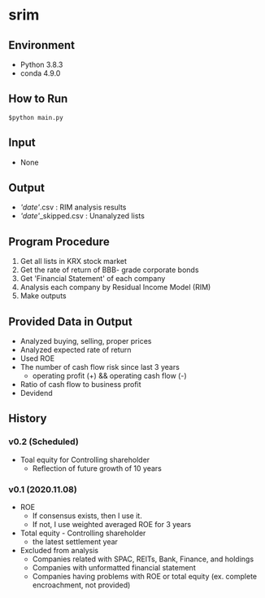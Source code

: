 # srim

## Environment
- Python 3.8.3
- conda 4.9.0


## How to Run
```
$python main.py
```

## Input
- None

## Output
- *'date'*.csv : RIM analysis results
- *'date'*_skipped.csv : Unanalyzed lists

## Program Procedure
1. Get all lists in KRX stock market
2. Get the rate of return of BBB- grade corporate bonds
3. Get 'Financial Statement' of each company
4. Analysis each company by Residual Income Model (RIM)
5. Make outputs

## Provided Data in Output
- Analyzed buying, selling, proper prices
- Analyzed expected rate of return
- Used ROE
- The number of cash flow risk since last 3 years
  - operating profit (+) && operating cash flow (-)
- Ratio of cash flow to business profit
- Devidend

## History
### v0.2 (Scheduled)
- Toal equity for Controlling shareholder
  - Reflection of future growth of 10 years
### v0.1 (2020.11.08)
- ROE
  - If consensus exists, then I use it.
  - If not, I use weighted averaged ROE for 3 years
- Total equity - Controlling shareholder
  - the latest settlement year
- Excluded from analysis
  - Companies related with SPAC, REITs, Bank, Finance, and holdings
  - Companies with unformatted financial statement
  - Companies having problems with ROE or total equity (ex. complete encroachment, not provided)

  